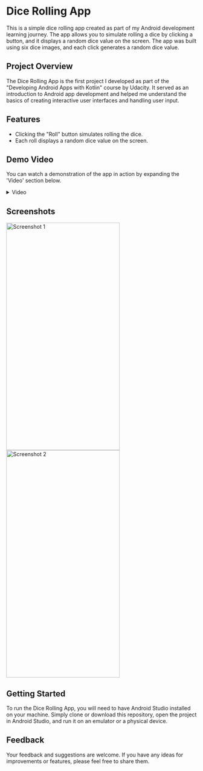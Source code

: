 # Dice Rolling App

This is a simple dice rolling app created as part of my Android development learning journey. The app allows you to simulate rolling a dice by clicking a button, and it displays a random dice value on the screen. The app was built using six dice images, and each click generates a random dice value.

## Project Overview
The Dice Rolling App is the first project I developed as part of the "Developing Android Apps with Kotlin" course by Udacity. It served as an introduction to Android app development and helped me understand the basics of creating interactive user interfaces and handling user input.

## Features
- Clicking the "Roll" button simulates rolling the dice.
- Each roll displays a random dice value on the screen.

## Demo Video
You can watch a demonstration of the app in action by expanding the 'Video' section below.

<details>
<summary> Video</summary>  
  
https://github.com/RaphaelRat/android-native-learning/assets/89277770/44048df7-b798-4f54-94ec-0dbb22efc743
  
</details>

## Screenshots

<div>
  <img src="https://github.com/RaphaelRat/android-native-learning/assets/89277770/1e6ea69e-8d2c-4495-8b5e-c67d267d8046" alt="Screenshot 1" width="300" height="600" style="margin-right: 32px;">
  <img src="https://github.com/RaphaelRat/android-native-learning/assets/89277770/1a4aa80b-6ad1-4333-b86a-da99756f48df" alt="Screenshot 2" width="300" height="600">
</div> 


## Getting Started
To run the Dice Rolling App, you will need to have Android Studio installed on your machine. Simply clone or download this repository, open the project in Android Studio, and run it on an emulator or a physical device.

## Feedback
Your feedback and suggestions are welcome. If you have any ideas for improvements or features, please feel free to share them.

